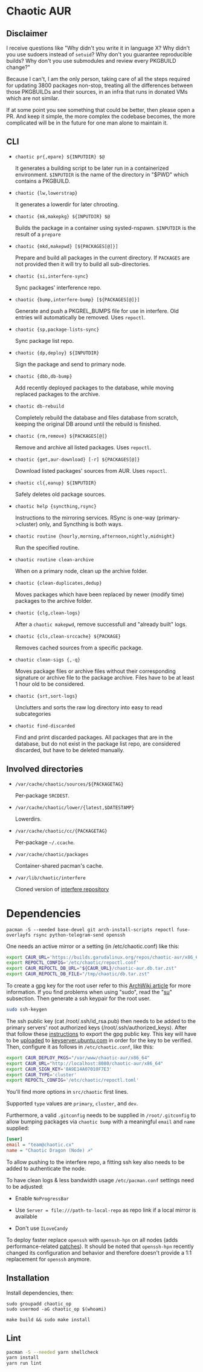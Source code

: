 # Chaotic AUR

## Disclaimer

I receive questions like "Why didn't you write it in language X? Why didn't you use sudoers instead of `setuid`? Why don't you guarantee reproducible builds? Why don't you use submodules and review every PKGBUILD change?"

Because I can't, I am the only person, taking care of all the steps required for updating 3800 packages non-stop, treating all the differences between those PKGBUILDs and their sources, in an infra that runs in donated VMs which are not similar.

If at some point you see something that could be better, then please open a PR. And keep it simple, the more complex the codebase becomes, the more complicated will be in the future for one man alone to maintain it.

## CLI

- `chaotic pr{,epare} ${INPUTDIR} $@`

  It generates a building script to be later run in a containerized environment.
  `$INPUTDIR` is the name of the directory in "$PWD" which contains a PKGBUILD.

- `chaotic {lw,lowerstrap}`

  It generates a lowerdir for later chrooting.

- `chaotic {mk,makepkg} ${INPUTDIR} $@`

  Builds the package in a container using systed-nspawn.
  `$INPUTDIR` is the result of a `prepare`

- `chaotic {mkd,makepwd} [${PACKAGES[@]}]`

  Prepare and build all packages in the current directory.
  If `PACKAGES` are not provided then it will try to build all sub-directories.

- `chaotic {si,interfere-sync}`

  Sync packages' interference repo.

- `chaotic {bump,interfere-bump} [${PACKAGES[@]}]`

  Generate and push a PKGREL_BUMPS file for use in interfere. Old entries will automatically be removed.
  Uses `repoctl`.

- `chaotic {sp,package-lists-sync}`

  Sync package list repo.

- `chaotic {dp,deploy} ${INPUTDIR}`

  Sign the package and send to primary node.

- `chaotic {dbb,db-bump}`

  Add recently deployed packages to the database, while moving replaced packages to the archive.

- `chaotic db-rebuild`

  Completely rebuild the database and files database from scratch, keeping the original DB around until the rebuild is finished.

- `chaotic {rm,remove} ${PACKAGES[@]}`

  Remove and archive all listed packages.
  Uses `repoctl`.

- `chaotic {get,aur-download} [-r] ${PACKAGES[@]}`

  Download listed packages' sources from AUR.
  Uses `repoctl`.

- `chaotic cl{,eanup} ${INPUTDIR}`

  Safely deletes old package sources.

- `chaotic help {syncthing,rsync}`

  Instructions to the mirroring services.
  RSync is one-way (primary->cluster) only, and Syncthing is both ways.

- `chaotic routine {hourly,morning,afternoon,nightly,midnight}`

  Run the specified routine.

- `chaotic routine clean-archive`

  When on a primary node, clean up the archive folder.

- `chaotic {clean-duplicates,dedup}`

  Moves packages which have been replaced by newer (modify time) packages to the archive folder.

- `chaotic {clg,clean-logs}`

  After a `chaotic makepwd`, remove successfull and "already built" logs.

- `chaotic {cls,clean-srccache} ${PACKAGE}`

  Removes cached sources from a specific package.

- `chaotic clean-sigs {,-q}`

  Moves package files or archive files without their corresponding signature or archive file to the package archive.
  Files have to be at least 1 hour old to be considered.

- `chaotic {srt,sort-logs}`

  Unclutters and sorts the raw log directory into easy to read subcategories

- `chaotic find-discarded`

  Find and print discarded packages. All packages that are in the database, but do not exist in the package list repo, are considered discarded, but have to be deleted manually.

## Involved directories

- `/var/cache/chaotic/sources/${PACKAGETAG}`

  Per-package `SRCDEST`.

- `/var/cache/chaotic/lower/{latest,$DATESTAMP}`

  Lowerdirs.

- `/var/cache/chaotic/cc/{PACKAGETAG}`

  Per-package `~/.ccache`.

- `/var/cache/chaotic/packages`

  Container-shared pacman's cache.

- `/var/lib/chaotic/interfere`

  Cloned version of [interfere repository](https://github.com/chaotic-aur/interfere)

# Dependencies

`pacman -S --needed base-devel git arch-install-scripts repoctl fuse-overlayfs rsync python-telegram-send openssh`

One needs an active mirror or a setting (in /etc/chaotic.conf) like this:

```sh
export CAUR_URL='https://builds.garudalinux.org/repos/chaotic-aur/x86_64'
export REPOCTL_CONFIG='/etc/chaotic/repoctl.conf'
export CAUR_REPOCTL_DB_URL="${CAUR_URL}/chaotic-aur.db.tar.zst"
export CAUR_REPOCTL_DB_FILE="/tmp/chaotic/db.tar.zst"
```

To create a gpg key for the root user refer to this [ArchWiki article](https://wiki.archlinux.org/index.php/GnuPG#Create_a_key_pair) for more information. If you find problems when using "sudo", read the "[su](https://wiki.archlinux.org/index.php/GnuPG#su)" subsection.
Then generate a ssh keypair for the root user.

```sh
sudo ssh-keygen
```

The ssh public key (cat /root/.ssh/id_rsa.pub) then needs to be added to the primary servers' root authorized keys (/root/.ssh/authorized_keys). After that follow these [instructions](https://wiki.archlinux.org/index.php/GnuPG#Export_your_public_key) to export the gpg public key. This key will have to be [uploaded](https://wiki.archlinux.org/index.php/GnuPG#Sending_keys) to [keyserver.ubuntu.com](keyserver.ubuntu.com) in order for the key to be verified.
Then, configure it as follows in `/etc/chaotic.conf`, like this:

```sh
export CAUR_DEPLOY_PKGS="/var/www/chaotic-aur/x86_64"
export CAUR_URL="http://localhost:8080/chaotic-aur/x86_64"
export CAUR_SIGN_KEY='8A9E14A07010F7E3'
export CAUR_TYPE='cluster'
export REPOCTL_CONFIG='/etc/chaotic/repoctl.toml'
```

You'll find more options in `src/chaotic` first lines.

Supported `type` values are `primary`, `cluster`, and `dev`.

Furthermore, a valid `.gitconfig` needs to be supplied in `/root/.gitconfig` to allow bumping packages via `chaotic bump` with a meaningful `email` and `name` supplied:

```ini
[user]
email = "team@chaotic.cx"
name = "Chaotic Dragon (Node) ☭"
```

To allow pushing to the interfere repo, a fitting ssh key also needs to be added to authenticate the node.

To have clean logs & less bandwidth usage `/etc/pacman.conf` settings need to be adjusted:

- Enable `NoProgressBar`

- Use `Server = file:///path-to-local-repo` as repo link if a local mirror is available

- Don't use `ILoveCandy`

To deploy faster replace `openssh` with `openssh-hpn` on all nodes (adds performance-related [patches](https://www.psc.edu/research/networking/hpn-ssh/)). It should be noted that `openssh-hpn` recently changed its configuration and behavior and therefore doesn't provide a 1:1 replacement for `openssh` anymore.

## Installation

Install dependencies, then:

```
sudo groupadd chaotic_op
sudo usermod -aG chaotic_op $(whoami)

make build && sudo make install
```

## Lint

```sh
pacman -S --needed yarn shellcheck
yarn install
yarn run lint
```

